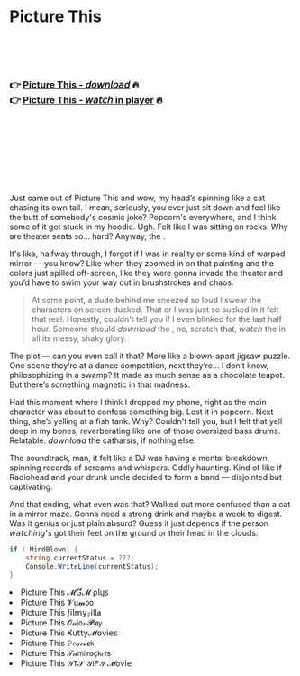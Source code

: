 <h1>Picture This</h1>

<br><br><br>

<h3>👉 <a href="https://Bobs-chikformcalpa1985.github.io/nelfvytwze/">Picture This - 𝘥𝘰𝘸𝘯𝘭𝘰𝘢𝘥</a> 🔥<br>
👉 <a href="https://Bobs-chikformcalpa1985.github.io/nelfvytwze/">Picture This - 𝘸𝘢𝘵𝘤𝘩 in player</a> 🔥
</h3>



<br><br><br><br><br><br><br>


Just came out of Picture This and wow, my head’s spinning like a cat chasing its own tail. I mean, seriously, you ever just sit down and feel like the butt of somebody's cosmic joke? Popcorn's everywhere, and I think some of it got stuck in my hoodie. Ugh. Felt like I was sitting on rocks. Why are theater seats so... hard? Anyway, the  . 

It's like, halfway through, I forgot if I was in reality or some kind of warped mirror — you know? Like when they zoomed in on that painting and the colors just spilled off-screen, like they were gonna invade the theater and you’d have to swim your way out in brushstrokes and chaos. 

> At some point, a dude behind me sneezed so loud I swear the characters on screen ducked. That or I was just so sucked in it felt that real. Honestly, couldn't tell you if I even blinked for the last half hour. Someone should 𝘥𝘰𝘸𝘯𝘭𝘰𝘢𝘥 the  , no, scratch that, 𝘸𝘢𝘵𝘤𝘩 the   in all its messy, shaky glory.

The plot — can you even call it that? More like a blown-apart jigsaw puzzle. One scene they’re at a dance competition, next they’re... I don’t know, philosophizing in a swamp? It made as much sense as a chocolate teapot. But there’s something magnetic in that madness.

Had this moment where I think I dropped my phone, right as the main character was about to confess something big. Lost it in popcorn. Next thing, she’s yelling at a fish tank. Why? Couldn't tell you, but I felt that yell deep in my bones, reverberating like one of those oversized bass drums. Relatable. 𝘥𝘰𝘸𝘯𝘭𝘰𝘢𝘥 the catharsis, if nothing else.

The soundtrack, man, it felt like a DJ was having a mental breakdown, spinning records of screams and whispers. Oddly haunting. Kind of like if Radiohead and your drunk uncle decided to form a band — disjointed but captivating.

And that ending, what even was that? Walked out more confused than a cat in a mirror maze. Gonna need a strong drink and maybe a week to digest. Was it genius or just plain absurd? Guess it just depends if the person 𝘸𝘢𝘵𝘤𝘩𝘪𝘯𝘨's got their feet on the ground or their head in the clouds. 

```csharp
if ( MindBlown) {
    string currentStatus = ???;
    Console.WriteLine(currentStatus);
}
```

<li>Picture This 𝓜Ɠ𝓜 ρ𝗅ų𝗌</li>
<li>Picture This 𝓥ų𝓶𝗈𝗈</li>
<li>Picture This ƒ𝗂𝗅𝗆𝗒𝓏𝗂𝗅𝗅𝖆</li>
<li>Picture This 𝓞𝓃𝗂𝗈𝓃𝓟𝗅𝖆𝗒</li>
<li>Picture This Ҝ𝗎𝗍𝗍𝗒𝓜𝗈ν𝗂𝖾𝗌</li>
<li>Picture This 𝙿𝑒𝒶𝒸𝓸𝐜𝗄</li>
<li>Picture This 𝒯𝒶𝗆𝗂𝗅𝗋𝗈ç𝗄𝑒𝗋𝗌</li>
<li>Picture This 𝒴𝖳𝒮 𝒴𝖨𝖥𝒴 𝓜𝗈ν𝗂𝖾</li>
